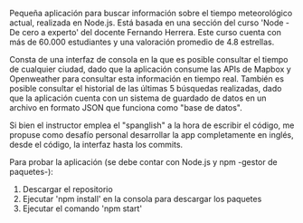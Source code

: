 Pequeña aplicación para buscar información sobre el tiempo meteorológico actual, realizada en Node.js. Está basada en una sección del curso 'Node - De cero a experto' del docente Fernando Herrera. Este curso cuenta con más de 60.000 estudiantes y una valoración promedio de 4.8 estrellas.

Consta de una interfaz de consola en la que es posible consultar el tiempo de cualquier ciudad, dado que la aplicación consume las APIs de Mapbox y Openweather para consultar esta información en tiempo real. También es posible consultar el historial de las últimas 5 búsquedas realizadas, dado que la aplicación cuenta con un sistema de guardado de datos en un archivo en formato JSON que funciona como "base de datos".

Si bien el instructor emplea el "spanglish" a la hora de escribir el código, me propuse como desafío personal desarrollar la app completamente en inglés, desde el código, la interfaz hasta los commits. 

Para probar la aplicación (se debe contar con Node.js y npm -gestor de paquetes-):

1. Descargar el repositorio
2. Ejecutar 'npm install' en la consola para descargar los paquetes
3. Ejecutar el comando 'npm start'
